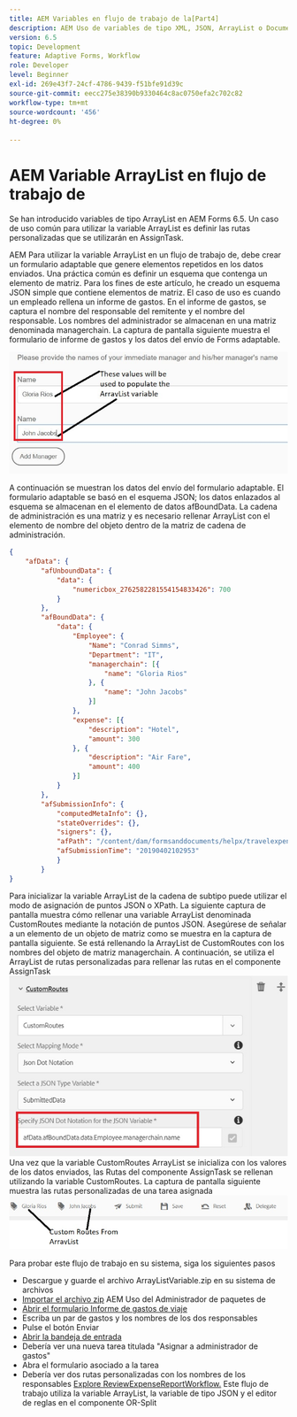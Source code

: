 ```yaml
---
title: AEM Variables en flujo de trabajo de la[Part4]
description: AEM Uso de variables de tipo XML, JSON, ArrayList o Document en un flujo de trabajo de
version: 6.5
topic: Development
feature: Adaptive Forms, Workflow
role: Developer
level: Beginner
exl-id: 269e43f7-24cf-4786-9439-f51bfe91d39c
source-git-commit: eecc275e38390b9330464c8ac0750efa2c702c82
workflow-type: tm+mt
source-wordcount: '456'
ht-degree: 0%

---
```


# AEM Variable ArrayList en flujo de trabajo de

Se han introducido variables de tipo ArrayList en AEM Forms 6.5. Un caso de uso común para utilizar la variable ArrayList es definir las rutas personalizadas que se utilizarán en AssignTask.

AEM Para utilizar la variable ArrayList en un flujo de trabajo de, debe crear un formulario adaptable que genere elementos repetidos en los datos enviados. Una práctica común es definir un esquema que contenga un elemento de matriz. Para los fines de este artículo, he creado un esquema JSON simple que contiene elementos de matriz. El caso de uso es cuando un empleado rellena un informe de gastos. En el informe de gastos, se captura el nombre del responsable del remitente y el nombre del responsable. Los nombres del administrador se almacenan en una matriz denominada managerchain. La captura de pantalla siguiente muestra el formulario de informe de gastos y los datos del envío de Forms adaptable.

![informe de gastos](assets/expensereport.jpg)

A continuación se muestran los datos del envío del formulario adaptable. El formulario adaptable se basó en el esquema JSON; los datos enlazados al esquema se almacenan en el elemento de datos afBoundData. La cadena de administración es una matriz y es necesario rellenar ArrayList con el elemento de nombre del objeto dentro de la matriz de cadena de administración.

```json
{
    "afData": {
        "afUnboundData": {
            "data": {
                "numericbox_2762582281554154833426": 700
            }
        },
        "afBoundData": {
            "data": {
                "Employee": {
                    "Name": "Conrad Simms",
                    "Department": "IT",
                    "managerchain": [{
                        "name": "Gloria Rios"
                    }, {
                        "name": "John Jacobs"
                    }]
                },
                "expense": [{
                    "description": "Hotel",
                    "amount": 300
                }, {
                    "description": "Air Fare",
                    "amount": 400
                }]
            }
        },
        "afSubmissionInfo": {
            "computedMetaInfo": {},
            "stateOverrides": {},
            "signers": {},
            "afPath": "/content/dam/formsanddocuments/helpx/travelexpensereport",
            "afSubmissionTime": "20190402102953"
            }
        }
}
```

Para inicializar la variable ArrayList de la cadena de subtipo puede utilizar el modo de asignación de puntos JSON o XPath. La siguiente captura de pantalla muestra cómo rellenar una variable ArrayList denominada CustomRoutes mediante la notación de puntos JSON. Asegúrese de señalar a un elemento de un objeto de matriz como se muestra en la captura de pantalla siguiente. Se está rellenando la ArrayList de CustomRoutes con los nombres del objeto de matriz managerchain.
A continuación, se utiliza el ArrayList de rutas personalizadas para rellenar las rutas en el componente AssignTask
![customroutes](assets/arraylist.jpg)
Una vez que la variable CustomRoutes ArrayList se inicializa con los valores de los datos enviados, las Rutas del componente AssignTask se rellenan utilizando la variable CustomRoutes. La captura de pantalla siguiente muestra las rutas personalizadas de una tarea asignada
![asingtask](assets/customactions.jpg)

Para probar este flujo de trabajo en su sistema, siga los siguientes pasos

* Descargue y guarde el archivo ArrayListVariable.zip en su sistema de archivos
* [Importar el archivo zip](assets/arraylistvariable.zip) AEM Uso del Administrador de paquetes de
* [Abrir el formulario Informe de gastos de viaje](http://localhost:4502/content/dam/formsanddocuments/helpx/travelexpensereport/jcr:content?wcmmode=disabled)
* Escriba un par de gastos y los nombres de los dos responsables
* Pulse el botón Enviar
* [Abrir la bandeja de entrada](http://localhost:4502/aem/inbox)
* Debería ver una nueva tarea titulada &quot;Asignar a administrador de gastos&quot;
* Abra el formulario asociado a la tarea
* Debería ver dos rutas personalizadas con los nombres de los responsables
  [Explore ReviewExpenseReportWorkflow.](http://localhost:4502/editor.html/conf/global/settings/workflow/models/ReviewExpenseReport.html) Este flujo de trabajo utiliza la variable ArrayList, la variable de tipo JSON y el editor de reglas en el componente OR-Split
